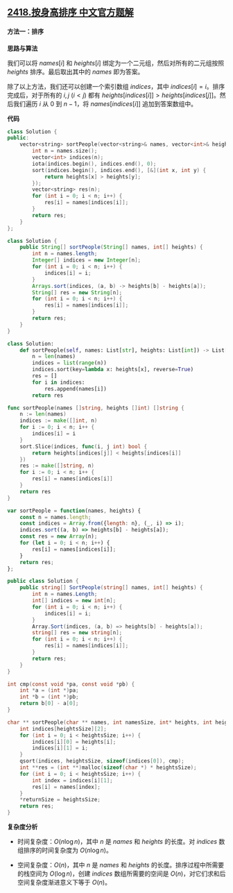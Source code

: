 ## [2418.按身高排序 中文官方题解](https://leetcode.cn/problems/sort-the-people/solutions/100000/an-shen-gao-pai-xu-by-leetcode-solution-p6bk)
#### 方法一：排序

**思路与算法**

我们可以将 $\textit{names}[i]$ 和 $\textit{heights}[i]$ 绑定为一个二元组，然后对所有的二元组按照 $\textit{heights}$ 排序。最后取出其中的 $\textit{names}$ 即为答案。

除了以上方法，我们还可以创建一个索引数组 $\textit{indices}$，其中 $\textit{indices}[i] = i$。排序完成后，对于所有的 $i, j~(i\lt j)$ 都有 $\textit{heights}[\textit{indices}[i]] > \textit{heights}[\textit{indices}[j]]$。然后我们遍历 $i$ 从 $0$ 到 $n-1$，将 $\textit{names}[\textit{indices}[i]]$ 追加到答案数组中。

**代码**

```C++ [sol1-C++]
class Solution {
public:
    vector<string> sortPeople(vector<string>& names, vector<int>& heights) {
        int n = names.size();
        vector<int> indices(n);
        iota(indices.begin(), indices.end(), 0);
        sort(indices.begin(), indices.end(), [&](int x, int y) {
            return heights[x] > heights[y];
        });
        vector<string> res(n);
        for (int i = 0; i < n; i++) {
            res[i] = names[indices[i]];
        }
        return res;
    }
};
```

```Java [sol1-Java]
class Solution {
    public String[] sortPeople(String[] names, int[] heights) {
        int n = names.length;
        Integer[] indices = new Integer[n];
        for (int i = 0; i < n; i++) {
            indices[i] = i;
        }
        Arrays.sort(indices, (a, b) -> heights[b] - heights[a]);
        String[] res = new String[n];
        for (int i = 0; i < n; i++) {
            res[i] = names[indices[i]];
        }
        return res;
    }
}
```

```Python [sol1-Python3]
class Solution:
    def sortPeople(self, names: List[str], heights: List[int]) -> List[str]:
        n = len(names)
        indices = list(range(n))
        indices.sort(key=lambda x: heights[x], reverse=True)
        res = []
        for i in indices:
            res.append(names[i])
        return res
```

```Go [sol1-Go]
func sortPeople(names []string, heights []int) []string {
    n := len(names)
    indices := make([]int, n)
    for i := 0; i < n; i++ {
        indices[i] = i
    }
    sort.Slice(indices, func(i, j int) bool {
        return heights[indices[j]] < heights[indices[i]]
    })
    res := make([]string, n)
    for i := 0; i < n; i++ {
        res[i] = names[indices[i]]
    }
    return res
}

```

```JavaScript [sol1-JavaScript]
var sortPeople = function(names, heights) {
    const n = names.length;
    const indices = Array.from({length: n}, (_, i) => i);
    indices.sort((a, b) => heights[b] - heights[a]);
    const res = new Array(n);
    for (let i = 0; i < n; i++) {
        res[i] = names[indices[i]];
    }
    return res;
};
```

```C# [sol1-C#]
public class Solution {
    public string[] SortPeople(string[] names, int[] heights) {
        int n = names.Length;
        int[] indices = new int[n];
        for (int i = 0; i < n; i++) {
            indices[i] = i;
        }
        Array.Sort(indices, (a, b) => heights[b] - heights[a]);
        string[] res = new string[n];
        for (int i = 0; i < n; i++) {
            res[i] = names[indices[i]];
        }
        return res;
    }
}
```

```C [sol1-C]
int cmp(const void *pa, const void *pb) {
    int *a = (int *)pa;
    int *b = (int *)pb;
    return b[0] - a[0];
}

char ** sortPeople(char ** names, int namesSize, int* heights, int heightsSize, int* returnSize) {
    int indices[heightsSize][2];
    for (int i = 0; i < heightsSize; i++) {
        indices[i][0] = heights[i];
        indices[i][1] = i;
    }
    qsort(indices, heightsSize, sizeof(indices[0]), cmp);
    int **res = (int **)malloc(sizeof(char *) * heightsSize);
    for (int i = 0; i < heightsSize; i++) {
        int index = indices[i][1];
        res[i] = names[index];
    }
    *returnSize = heightsSize;
    return res;
}
```

**复杂度分析**

- 时间复杂度：$O(n\log n)$，其中 $n$ 是 $\textit{names}$ 和 $\textit{heights}$ 的长度。对 $\textit{indices}$ 数组排序的时间复杂度为 $O(n\log n)$。

- 空间复杂度：$O(n)$，其中 $n$ 是 $\textit{names}$ 和 $\textit{heights}$ 的长度。排序过程中所需要的栈空间为 $O(\log n)$，创建 $\textit{indices}$ 数组所需要的空间是 $O(n)$，对它们求和后空间复杂度渐进意义下等于 $O(n)$。